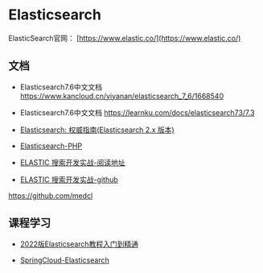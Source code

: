 # Elasticsearch

ElasticSearch官网： [https://www.elastic.co/](https://www.elastic.co/)


## 文档

- Elasticsearch7.6中文文档 https://www.kancloud.cn/yiyanan/elasticsearch_7_6/1668540
- Elasticsearch7.6中文文档 https://learnku.com/docs/elasticsearch73/7.3

- [Elasticsearch: 权威指南(Elasticsearch 2.x 版本)](https://www.elastic.co/guide/cn/elasticsearch/guide/current/index.html)

- [Elasticsearch-PHP](https://www.elastic.co/guide/cn/elasticsearch/php/current/index.html)

- [ELASTIC 搜索开发实战-阅读地址](https://elastic-search-in-action.medcl.com/) 
- [ELASTIC 搜索开发实战-github](https://github.com/medcl/book-elastic-search-in-action)

https://github.com/medcl

## 课程学习

- [2022版Elasticsearch教程入门到精通](/blog/elasticsearch/elasticsearch-learn/index.md)

- [SpringCloud-Elasticsearch](/blog/elasticsearch/springcloud-elasticsearch/index.md)